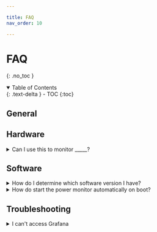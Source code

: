 ```yaml
---

title: FAQ
nav_order: 10

---
```


# FAQ
{: .no_toc }

<details open markdown="block">
<summary>Table of Contents</summary>
{: .text-delta }
- TOC
{:toc}
</details>

## General


## Hardware

<details markdown="block">
<summary id="can-i-use-to-monitor-X" class="fs-5">Can I use this to monitor _____?</summary>
{: .text-delta }
This project is only capable of monitoring AC power systems, including North American 120V 60Hz grids, and Eurasian 230V 50 Hz grids.

Adaptations to monitor other systems like DC power, gas, and water, are not supported.

</details>


## Software

<details markdown="block">
<summary id="how-do-i-determine-which-software-version-i-have" class="fs-5">How do I determine which software version I have?</summary>
{: .text-delta }

The most recent versions (v0.2.0 and above), you can run the following command in your terminal:

`pip list --format=freeze | grep "rpi-power-monitor"`

If this doesn't show anything, then you are likely on an old pre-v0.2.0 version.

If you installed the custom OS, the OS build version can be determined by running the following command:

`cat /root/rpi_power_monitor_os-version.txt`

If you see `No such file or directory`, then you are likely on the original v0.1.0 version that did not have this file.

Unless you have updated your power monitor software, the OS build version should match the power monitor code version.

</details>


<details markdown="block">
<summary id="how-do-i-determine-which-software-version-i-have" class="fs-5">How do start the power monitor automatically on boot?</summary>
{: .text-delta }
You need to create and/or enable the `power-monitor.service` file. See [Running As a Service]({{site.url}}/docs/v0.3.0/advanced-usage.html#running-as-a-service) for specific instructions.
</details>


## Troubleshooting

<details markdown="block">
<summary id="how-do-i-determine-which-software-version-i-have" class="fs-5">I can't access Grafana</summary>
{: .text-delta }
First, make sure Grafana is running with the command:

```
sudo systemctl status grafana-server
```

You should see `Active: active (running)` near the top of the output, like this:

<details open markdown="block">
<summary>Click to expand</summary>
```
$ sudo systemctl status grafana-server
● grafana-server.service - Grafana instance
    Loaded: loaded (/lib/systemd/system/grafana-server.service; enabled; vendor preset: enabled)
    Active: active (running) since Tue 2023-02-21 01:23:44 GMT; 1 months 9 days ago
```
</details>

If you don't see `active (running)`, then you can try to restart the service with the following command:

```
sudo systemctl restart grafana-server
```

If Grafana refuses to start, you can check the logs for an indication with the following command:

```
sudo journalctl -u grafana-service -n 25
```

This should give some indication of the problem which you can use to research online.

</details>